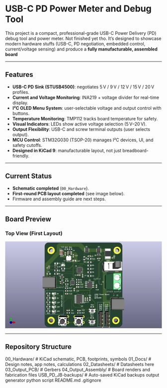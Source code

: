 # USB-C PD Power Meter and Debug Tool

This project is a compact, professional-grade USB-C Power Delivery (PD) debug tool and power meter. Not finished yet tho. 
It’s designed to showcase modern hardware stuffs (USB-C, PD negotiation, embedded control, current/voltage sensing) and produce a **fully manufacturable, assembled board** 

---

## Features

- **USB-C PD Sink (STUSB4500)**: negotiates 5 V / 9 V / 12 V / 15 V / 20 V profiles.  
- **Current and Voltage Monitoring**: INA219 + voltage divider for real-time display.  
- **I²C OLED Menu System**: user-selectable voltage and output control with buttons.  
- **Temperature Monitoring**: TMP112 tracks board temperature for safety.  
- **Visual Indicators**: LEDs show active voltage selection (5 V–20 V).  
- **Output Flexibility**: USB-C and screw terminal outputs (user selects output).  
- **MCU Control**: STM32G030 (TSOP-20) manages I²C devices, UI, and safety cutoffs.  
- **Designed in KiCad 9**: manufacturable layout, not just breadboard-friendly.

---

## Current Status

- **Schematic completed** (`00_Hardware`).  
- **First-round PCB layout completed** (see image below).  
- Firmware and assembly guide are next steps.

---

## Board Preview

### Top View (First Layout)
![Board Top](04_Output_Assembly/USB_PD_JB.jpg)

---

## Repository Structure
00_Hardware/ # KiCad schematic, PCB, footprints, symbols
01_Docs/ # Design notes, app notes, calculations
02_Datasheets/ # Datasheets here
03_Output_PCB/ # Gerbers
04_Output_Assembly/ # Board renders and fabrication files
USB_PD_JB-backups/ # Auto-saved KiCad backups
output generator python script
README.md
.gitignore


